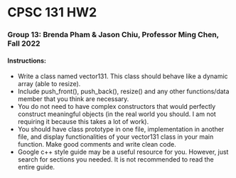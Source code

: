 # CPSC 131 HW2
### Group 13: Brenda Pham & Jason Chiu, Professor Ming Chen, Fall 2022

#### Instructions:
- Write a class named vector131. This class should behave like a dynamic array (able to resize).
- Include push_front(), push_back(), resize() and any other functions/data member that you think are necessary.
- You do not need to have complex constructors that would perfectly construct meaningful objects (in the real world you should. I am not requiring it because this takes a lot of work).
- You should have class prototype in one file, implementation in another file, and display functionalities of your vector131 class in your main function. Make good comments and write clean code.
- Google c++ style guide may be a useful resource for you. However, just search for sections you needed. It is not recommended to read the entire guide.